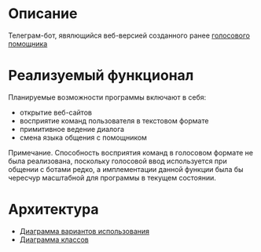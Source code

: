 # Описание
Телеграм-бот, явялющийся веб-версией созданного ранее [голосового помощника](https://github.com/Tukk0/Python2024)

# Реализуемый функционал
Планируемые возможности программы включают в себя:
- открытие веб-сайтов
- восприятие команд пользователя в текстовом формате
- примитивное ведение диалога
- смена языка общения с помощником

Примечание. Способность восприятия команд в голосовом формате не была реализована, поскольку голосовой ввод используется при общении с ботами редко, а имплементации данной функции была бы чересчур масштабной для программы в текущем состоянии.

# Архитектура
- [Диаграмма вариантов использования](https://github.com/Tukk0/Python2024_2/blob/documentation/docs/Use-case%20diagram.png)
- [Диаграмма классов](https://github.com/Tukk0/Python2024_2/blob/documentation/docs/Class%20diagram.png)
